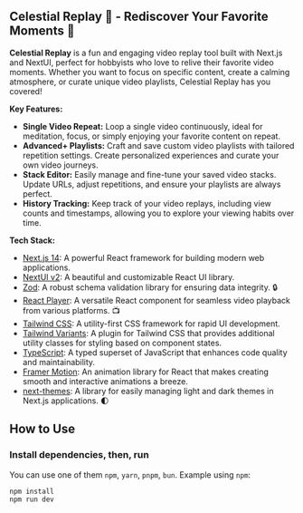 ## Celestial Replay 🚀 - Rediscover Your Favorite Moments 🔁

**Celestial Replay** is a fun and engaging video replay tool built with Next.js and NextUI, perfect for hobbyists who love to relive their favorite video moments. Whether you want to focus on specific content, create a calming atmosphere, or curate unique video playlists, Celestial Replay has you covered!

**Key Features:**

* **Single Video Repeat:** Loop a single video continuously, ideal for meditation, focus, or simply enjoying your favorite content on repeat.
* **Advanced+ Playlists:** Craft and save custom video playlists with tailored repetition settings. Create personalized experiences and curate your own video journeys.
* **Stack Editor:** Easily manage and fine-tune your saved video stacks. Update URLs, adjust repetitions, and ensure your playlists are always perfect.
* **History Tracking:** Keep track of your video replays, including view counts and timestamps, allowing you to explore your viewing habits over time.

**Tech Stack:**

* [Next.js 14](https://nextjs.org/docs/getting-started): A powerful React framework for building modern web applications.
* [NextUI v2](https://nextui.org/): A beautiful and customizable React UI library.
* [Zod](https://zod.dev/): A robust schema validation library for ensuring data integrity. 🔒
* [React Player](https://www.npmjs.com/package/react-player): A versatile React component for seamless video playback from various platforms. 📺
* [Tailwind CSS](https://tailwindcss.com/): A utility-first CSS framework for rapid UI development.
* [Tailwind Variants](https://tailwind-variants.org): A plugin for Tailwind CSS that provides additional utility classes for styling based on component states.
* [TypeScript](https://www.typescriptlang.org/): A typed superset of JavaScript that enhances code quality and maintainability.
* [Framer Motion](https://www.framer.com/motion/): An animation library for React that makes creating smooth and interactive animations a breeze.
* [next-themes](https://github.com/pacocoursey/next-themes): A library for easily managing light and dark themes in Next.js applications. 🌓


## How to Use

### Install dependencies, then, run

You can use one of them `npm`, `yarn`, `pnpm`, `bun`. Example using `npm`:

```bash
npm install
npm run dev
